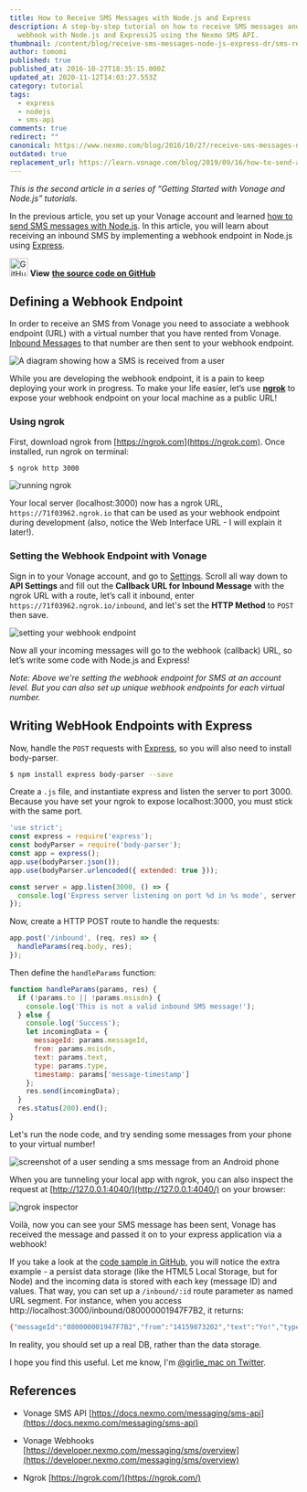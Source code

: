 ```yaml
---
title: How to Receive SMS Messages with Node.js and Express
description: A step-by-step tutorial on how to receive SMS messages and write a
  webhook with Node.js and ExpressJS using the Nexmo SMS API.
thumbnail: /content/blog/receive-sms-messages-node-js-express-dr/sms-receive-node.png
author: tomomi
published: true
published_at: 2016-10-27T18:35:15.000Z
updated_at: 2020-11-12T14:03:27.553Z
category: tutorial
tags:
  - express
  - nodejs
  - sms-api
comments: true
redirect: ""
canonical: https://www.nexmo.com/blog/2016/10/27/receive-sms-messages-node-js-express-dr
outdated: true
replacement_url: https://learn.vonage.com/blog/2019/09/16/how-to-send-and-receive-sms-messages-with-node-js-and-express-dr
---
```

*This is the second article in a series of “Getting Started with Vonage and Node.js” tutorials.*

In the previous article, you set up your Vonage account and learned [how to send SMS messages with Node.js](/blog/2016/10/19/how-to-send-sms-messages-with-node-js-and-express-dr/). In this article, you will learn about receiving an inbound SMS by implementing a webhook endpoint in Node.js using [Express](http://expressjs.com/).

<img style="width: 32px;height: 32px" src="https://www.nexmo.com/wp-content/uploads/2016/10/GitHub-Mark-64px.png" alt="GitHub icon" /> **View** **[the source code on GitHub](https://github.com/nexmo-community/nexmo-node-quickstart/blob/master/sms/receive-express.js)**

## Defining a Webhook Endpoint

In order to receive an SMS from Vonage you need to associate a webhook endpoint (URL) with a virtual number that you have rented from Vonage. [Inbound Messages](https://docs.nexmo.com/messaging/sms-api#inbound) to that number are then sent to your webhook endpoint.

![A diagram showing how a SMS is received from a user](https://www.nexmo.com/wp-content/uploads/2016/10/diagram-receive.png)

While you are developing the webhook endpoint, it is a pain to keep deploying your work in progress. To make your life easier, let’s use [**ngrok**](https://ngrok.com/) to expose your webhook endpoint on your local machine as a public URL!

### Using ngrok

First, download ngrok from [https://ngrok.com](https://ngrok.com). Once installed, run ngrok on terminal:

```bash
$ ngrok http 3000
```

![running ngrok](https://www.nexmo.com/wp-content/uploads/2016/10/ngrok.png)

Your local server (localhost:3000) now has a ngrok URL, `https://71f03962.ngrok.io` that can be used as your webhook endpoint during development (also, notice the Web Interface URL - I will explain it later!).

### Setting the Webhook Endpoint with Vonage

Sign in to your Vonage account, and go to [Settings](https://dashboard.nexmo.com/settings). Scroll all way down to **API Settings** and fill out the **Callback URL for Inbound Message** with the ngrok URL with a route, let’s call it inbound, enter `https://71f03962.ngrok.io/inbound`, and let's set the **HTTP Method** to `POST` then save.

![setting your webhook endpoint](https://www.nexmo.com/wp-content/uploads/2016/10/webhook-endpoint.png)

Now all your incoming messages will go to the webhook (callback) URL, so let’s write some code with Node.js and Express!

*Note: Above we're setting the webhook endpoint for SMS at an account level. But you can also set up unique webhook endpoints for each virtual number.*

## Writing WebHook Endpoints with Express

Now, handle the `POST` requests with [Express](https://expressjs.com/), so you will also need to install body-parser.

```bash
$ npm install express body-parser --save
```

Create a `.js` file, and instantiate express and listen the server to port 3000. Because you have set your ngrok to expose localhost:3000, you must stick with the same port.

```javascript
'use strict';
const express = require('express');
const bodyParser = require('body-parser');
const app = express();
app.use(bodyParser.json());
app.use(bodyParser.urlencoded({ extended: true }));

const server = app.listen(3000, () => {
  console.log('Express server listening on port %d in %s mode', server.address().port, app.settings.env);
});
```

Now, create a HTTP POST route to handle the requests:

```javascript
app.post('/inbound', (req, res) => {
  handleParams(req.body, res);
});
```

Then define the `handleParams` function:

```javascript
function handleParams(params, res) {
  if (!params.to || !params.msisdn) {
    console.log('This is not a valid inbound SMS message!');
  } else {
    console.log('Success');
    let incomingData = {
      messageId: params.messageId,
      from: params.msisdn,
      text: params.text,
      type: params.type,
      timestamp: params['message-timestamp']
    };
    res.send(incomingData);
  }
  res.status(200).end();
}
```

Let's run the node code, and try sending some messages from your phone to your virtual number!

![screenshot of a user sending a sms message from an Android phone](https://www.nexmo.com/wp-content/uploads/2016/10/screenshot-sending-sms.gif)

When you are tunneling your local app with ngrok, you can also inspect the request at [http://127.0.0.1:4040/](http://127.0.0.1:4040/) on your browser:

![ngrok inspector](https://www.nexmo.com/wp-content/uploads/2016/10/ngrok-inspector.png)

Voilà, now you can see your SMS message has been sent, Vonage has received the message and passed it on to your express application via a webhook!

If you take a look at the [code sample in GitHub](https://github.com/nexmo-community/nexmo-node-quickstart), you will notice the extra example - a persist data storage (like the HTML5 Local Storage, but for Node) and the incoming data is stored with each key (message ID) and values. That way, you can set up a `/inbound/:id` route parameter as named URL segment. For instance, when you access http://localhost:3000/inbound/080000001947F7B2, it returns:

```bash
{"messageId":"080000001947F7B2","from":"14159873202","text":"Yo!","type":"text","timestamp":"2016-10-26 17:47:26"}
```

In reality, you should set up a real DB, rather than the data storage.

I hope you find this useful. Let me know, I'm [@girlie_mac on Twitter](https://twitter.com/girlie_mac).

## References

* Vonage SMS API [https://docs.nexmo.com/messaging/sms-api](https://docs.nexmo.com/messaging/sms-api)

* Vonage Webhooks [https://developer.nexmo.com/messaging/sms/overview](https://developer.nexmo.com/messaging/sms/overview)

* Ngrok [https://ngrok.com/](https://ngrok.com/)

